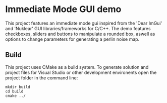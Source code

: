 # Immediate Mode GUI demo

This project features an immediate mode gui inspired from the 'Dear ImGui' and 'Nuklear' GUI libraries/frameworks for C/C++.
The demo features checkboxes, sliders and buttons to manipulate a rounded box, aswell as options to change parameters for generating a perlin noise map.

## Build

This project uses CMake as a build system. To generate solution and project files for Visual Studio or other development environents open the project folder in the command line:

```
mkdir build
cd build
cmake ../
```
